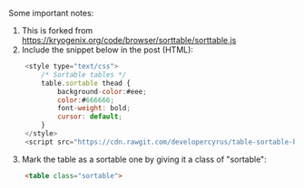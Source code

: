 Some important notes:

1. This is forked from https://kryogenix.org/code/browser/sorttable/sorttable.js
2. Include the snippet below in the post (HTML): 
```js
    <style type="text/css">
        /* Sortable tables */
        table.sortable thead {
            background-color:#eee;
            color:#666666;
            font-weight: bold;
            cursor: default;
        }
    </style>
    <script src="https://cdn.rawgit.com/developercyrus/table-sortable-blogspot/master/sortable.js"></script>
```
3. Mark the table as a sortable one by giving it a class of "sortable":
```html
    <table class="sortable">
```
